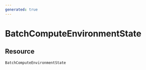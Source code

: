```yaml
---
generated: true
---
```


# BatchComputeEnvironmentState


## Resource

```text
BatchComputeEnvironmentState
```



